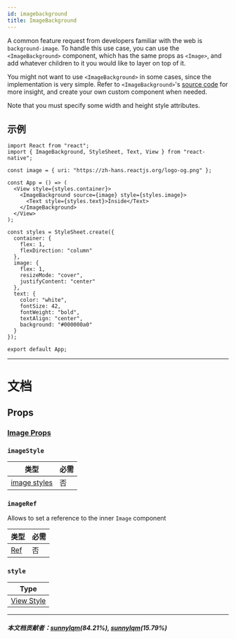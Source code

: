 ```yaml
---
id: imagebackground
title: ImageBackground
---
```


A common feature request from developers familiar with the web is `background-image`. To handle this use case, you can use the `<ImageBackground>` component, which has the same props as `<Image>`, and add whatever children to it you would like to layer on top of it.

You might not want to use `<ImageBackground>` in some cases, since the implementation is very simple. Refer to `<ImageBackground>`'s [source code](https://github.com/facebook/react-native/blob/master/Libraries/Image/ImageBackground.js) for more insight, and create your own custom component when needed.

Note that you must specify some width and height style attributes.

## 示例

```SnackPlayer name=ImageBackground
import React from "react";
import { ImageBackground, StyleSheet, Text, View } from "react-native";

const image = { uri: "https://zh-hans.reactjs.org/logo-og.png" };

const App = () => (
  <View style={styles.container}>
    <ImageBackground source={image} style={styles.image}>
      <Text style={styles.text}>Inside</Text>
    </ImageBackground>
  </View>
);

const styles = StyleSheet.create({
  container: {
    flex: 1,
    flexDirection: "column"
  },
  image: {
    flex: 1,
    resizeMode: "cover",
    justifyContent: "center"
  },
  text: {
    color: "white",
    fontSize: 42,
    fontWeight: "bold",
    textAlign: "center",
    background: "#000000a0"
  }
});

export default App;
```

---

# 文档

## Props

### [Image Props](image.md#props)

### `imageStyle`

| 类型                                 | 必需 |
| ------------------------------------ | ---- |
| [image styles](image-style-props.md) | 否   |

### `imageRef`

Allows to set a reference to the inner `Image` component

| 类型                                                          | 必需 |
| ------------------------------------------------------------- | ---- |
| [Ref](https://zh-hans.reactjs.org/docs/refs-and-the-dom.html) | 否   |

### `style`

| Type                              |
| --------------------------------- |
| [View Style](view-style-props.md) |

---

##### 本文档贡献者：[sunnylqm](https://github.com/search?q=sunnylqm&type=Users)(84.21%), [sunnylqm](https://github.com/search?q=sunnylqm&type=Users)(15.79%)
